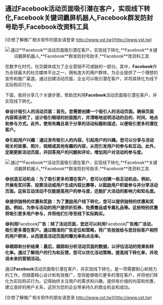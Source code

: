 ## **通过**Facebook**活动页面吸引潜在客户，实现线下转化,**Facebook**关键词霸屏机器人,**Facebook**群发防封号助手,**Facebook**改资料工具**

[😍想了解推广相关软件的朋友请登录 http://www.vst.tw](http://www.vst.tw)

 <center><img src="https://vst.tw/MP4/tuiguang/png/8.png" alt="通过**Facebook**活动页面吸引潜在客户，实现线下转化,**Facebook**关键词霸屏机器人,**Facebook**群发防封号助手,**Facebook**改资料工具"></center>

在数字化时代，社交媒体成为了企业营销不可或缺的一部分。其中，**Facebook**作为全球最大的社交媒体平台之一，拥有庞大的用户群体，为企业提供了一个理想的宣传和推广渠道。通过创建活动页面，企业可以吸引潜在客户，并将其转化为线下实际购买行为。

下面，我将分享几个关键步骤，帮助您利用**Facebook**活动页面吸引潜在客户，并实现线下转化。

**😄设计吸引人的活动页面：首先，您需要创建一个吸引人的活动页面。确保页面内容简洁明了，设计吸引眼球的封面图片，并清晰地说明活动的目的、时间、地点和参与方式。此外，使用有趣且易于分享的活动标题和描述，以便吸引更多的潜在客户。**

**😄引起用户兴趣：通过发布吸引人的内容，引起用户的兴趣。您可以分享与活动相关的故事、照片、视频或其他有趣的内容，从而引发用户的参与和互动。此外，定期更新活动页面，并回答用户的问题和评论，增加用户对活动的参与度。**

 <center><img src="https://vst.tw/MP4/tuiguang/png/6.png" alt="通过**Facebook**活动页面吸引潜在客户，实现线下转化,**Facebook**关键词霸屏机器人,**Facebook**群发防封号助手,**Facebook**改资料工具"></center>

**😄创造互动机会：为了吸引更多的潜在客户，您可以创建一些互动机会。例如，开展有奖问答、投票活动或用户生成内容比赛等，以鼓励用户积极参与并分享活动页面。这些互动活动不仅能提高用户的参与度，还能扩大活动的影响力和知名度。**

**😄提供独特的优惠和奖励：为了激励用户线下转化，您可以提供独特的优惠和奖励。例如，为参与活动的用户提供折扣券、免费赠品或专属礼品等。这些特别优惠将吸引更多用户参与，并将他们引导至线下实际购买。**

**😄利用**Facebook**广告：除了活动页面，您还可以利用**Facebook**广告推广活动，吸引更多潜在客户。通过精准的广告定位和策略，将广告投放给与您目标客户相符的用户群体，从而提高活动页面的曝光率和点击率。**

**😄跟踪和分析结果：最后，跟踪和分析活动页面的数据，以评估活动的效果和转化率。通过了解用户的行为和反馈，您可以优化活动策略，提高线下转化率，并改进未来的营销活动。**

通过**Facebook**活动页面吸引潜在客户，并实现线下转化，是一项需要耐心和努力的工作。但随着精心设计和有效推广，您将能够吸引更多的潜在客户，并将他们转化为实际购买行为。记得始终关注用户的需求和兴趣，提供有价值的内容和优惠，建立良好的用户关系，这将为您的企业带来持久的商业机会和成功。

[😍想了解推广相关软件的朋友请登录 http://www.vst.tw](http://www.vst.tw)



